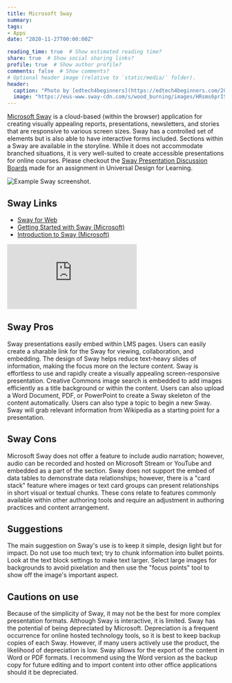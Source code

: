 ```yaml
---
title: Microsoft Sway
summary: 
tags:
- Apps
date: "2020-11-27T00:00:00Z"

reading_time: true  # Show estimated reading time?
share: true  # Show social sharing links?
profile: true  # Show author profile?
comments: false  # Show comments?
# Optional header image (relative to `static/media/` folder).
header:
  caption: "Photo by [edtech4beginners](https://edtech4beginners.com/2016/05/10/dont-just-put-amazing-work-on-the-classroom-wall-share-it-online/)"
  image: "https://eus-www.sway-cdn.com/s/wood_burning/images/HRsms6prISmANTLnpnwA?quality=960&allowAnimation=true&crop"
---
```


[Microsoft Sway](https://support.microsoft.com/en-us/office/getting-started-with-sway-2076c468-63f4-4a89-ae5f-424796714a8a) is a cloud-based (within the browser) application for creating visually appealing reports, presentations, newsletters, and stories that are responsive to various screen sizes. Sway has a controlled set of elements but is also able to have interactive forms included. Sections within a Sway are available in the storyline. While it does not accommodate branched situations, it is very well-suited to create accessible presentations for online courses. Please checkout the [Sway Presentation Discussion Boards](https://sway.office.com/gmoUdWQdbcH2nNmF?ref=Link) made for an assignment in Universal Design for Learning.

![Example Sway screenshot.](/post/sway-example.png)

## Sway Links

  * [Sway for Web](https://sway.office.com/)
  * [Getting Started with Sway (Microsoft)](https://support.microsoft.com/en-us/office/getting-started-with-sway-2076c468-63f4-4a89-ae5f-424796714a8a)
  * [Introduction to Sway (Microsoft)](https://education.microsoft.com/en-us/resource/67e43b8e)

<div class="embed-responsive embed-responsive-16by9"><iframe allowFullScreen="allowFullScreen" src="https://www.youtube.com/embed/pcg6DGO9hpI?ecver=1&amp;cc_load_policy=1&amp;iv_load_policy=3&amp;yt:stretch=16:9&amp;autohide=1&amp;" class="embed-responsive-item" allowtransparency="true" frameborder="0"></iframe></div>

## Sway Pros

Sway presentations easily embed within LMS pages. Users can easily create a sharable link for the Sway for viewing, collaboration, and embedding. The design of Sway helps reduce text-heavy slides of information, making the focus more on the lecture content. Sway is effortless to use and rapidly create a visually appealing screen-responsive presentation. Creative Commons image search is embedded to add images efficiently as a title background or within the content. Users can also upload a Word Document, PDF, or PowerPoint to create a Sway skeleton of the content automatically. Users can also type a topic to begin a new Sway. Sway will grab relevant information from Wikipedia as a starting point for a presentation.

## Sway Cons

Microsoft Sway does not offer a feature to include audio narration; however, audio can be recorded and hosted on Microsoft Stream or YouTube and embedded as a part of the section. Sway does not support the embed of data tables to demonstrate data relationships; however, there is a "card stack" feature where images or text card groups can present relationships in short visual or textual chunks. These cons relate to features commonly available within other authoring tools and require an adjustment in authoring practices and content arrangement.

## Suggestions

The main suggestion on Sway's use is to keep it simple, design light but for impact. Do not use too much text; try to chunk information into bullet points. Look at the text block settings to make text larger. Select large images for backgrounds to avoid pixelation and then use the "focus points" tool to show off the image's important aspect.

## Cautions on use

Because of the simplicity of Sway, it may not be the best for more complex presentation formats. Although Sway is interactive, it is limited. Sway has the potential of being depreciated by Microsoft. Depreciation is a frequent occurrence for online hosted technology tools, so it is best to keep backup copies of each Sway. However, if many users actively use the product, the likelihood of depreciation is low. Sway allows for the export of the content in Word or PDF formats. I recommend using the Word version as the backup copy for future editing and to import content into other office applications should it be depreciated.
